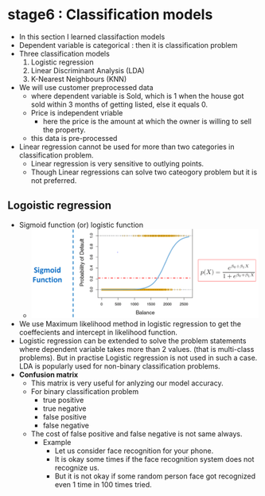 # stage6 : Classification models
- In this section I learned classifaction models
- Dependent variable is categorical : then it is classification problem
- Three classification models
    1) Logistic regression
    2) Linear Discriminant Analysis (LDA)
    3) K-Nearest Neighbours (KNN)
- We will use customer preprocessed data 
    - where dependent variable is Sold, which is 1 when the house got sold within 3 months of getting listed, else it equals 0.
    - Price is independent vriable 
        - here the price is the amount at which the owner is willing to sell the property.
    - this data is pre-processed 
- Linear regression cannot be used for more than two categories in classification problem.
    - Linear regression is very sensitive to outlying points.
    - Though Linear regressions can solve two cateogory problem but it is not preferred.

## Logoistic regression
- Sigmoid function (or) logistic function
    - ![alt text](image.png)
- We use Maximum likelihood method in logistic regression to get the coeffecients and intercept in likelihood function.
- Logistic regression can be extended to solve the problem statements where dependent variable takes more than 2 values. (that is multi-class problems). But in practise Logistic regression is not used in such a case. LDA is popularly used for non-binary classification problems.
- **Confusion matrix**
    - This matrix is very useful for anlyzing our model accuracy.
    - For binary classification problem
        - true positive
        - true negative
        - false positive
        - false negative
    - The cost of false positive and false negative is not same always.
        - Example
            - Let us consider face recognition for your phone.
            - It is okay some times if the face recognition system does not recognize us.
            - But it is not okay if some random person face got recognized even 1 time in 100 times tried.
    

